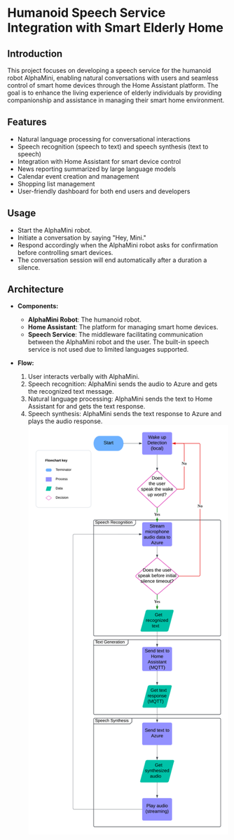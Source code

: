 # Humanoid Speech Service Integration with Smart Elderly Home

## Introduction
This project focuses on developing a speech service for the humanoid robot AlphaMini, enabling natural conversations with users and seamless control of smart home devices through the Home Assistant platform. The goal is to enhance the living experience of elderly individuals by providing companionship and assistance in managing their smart home environment.

## Features
- Natural language processing for conversational interactions
- Speech recognition (speech to text) and speech synthesis (text to speech)
- Integration with Home Assistant for smart device control
- News reporting summarized by large language models
- Calendar event creation and management
- Shopping list management
- User-friendly dashboard for both end users and developers

## Usage
- Start the AlphaMini robot.
- Initiate a conversation by saying "Hey, Mini."
- Respond accordingly when the AlphaMini robot asks for confirmation before controlling smart devices.
- The conversation session will end automatically after a duration a silence.

## Architecture
- **Components:**
  - **AlphaMini Robot**: The humanoid robot.
  - **Home Assistant**: The platform for managing smart home devices.
  - **Speech Service**: The middleware facilitating communication between the AlphaMini robot and the user. The built-in speech service is not used due to limited languages supported.

- **Flow:**
  1. User interacts verbally with AlphaMini.
  2. Speech recognition: AlphaMini sends the audio to Azure and gets the recognized text message.
  3. Natural language processing: AlphaMini sends the text to Home Assistant for and gets the text response.
  4. Speech synthesis: AlphaMini sends the text response to Azure and plays the audio response.
  ![Flowchart](AlphaMini%20Flowchart.png)